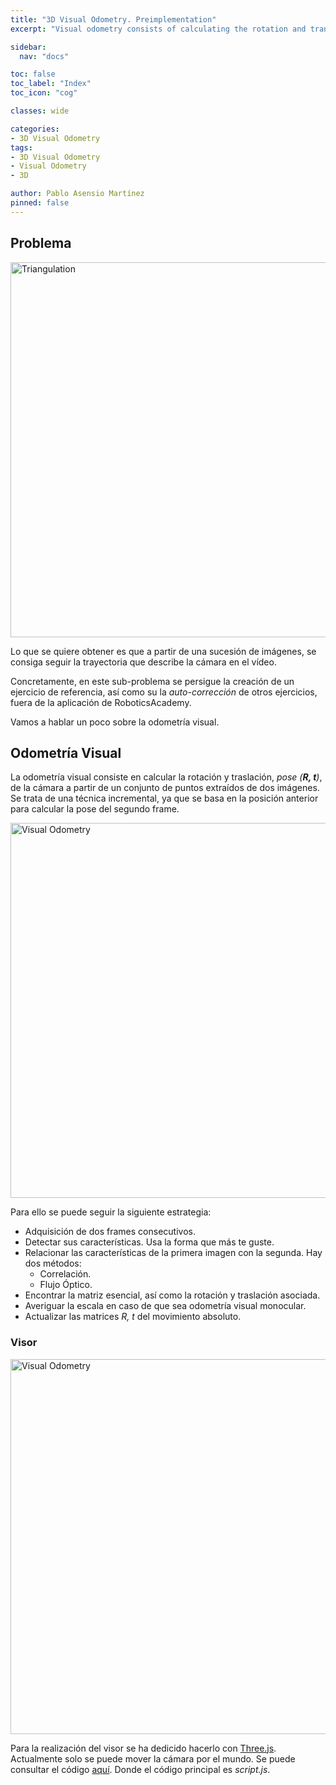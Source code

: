 ```yaml
---
title: "3D Visual Odometry. Preimplementation"
excerpt: "Visual odometry consists of calculating the rotation and translation of the camera from a set of points extracted from two images. It is an incremental technique, since it is based on the previous position to calculate the new one."

sidebar:
  nav: "docs"

toc: false
toc_label: "Index"
toc_icon: "cog"

classes: wide

categories:
- 3D Visual Odometry
tags:
- 3D Visual Odometry
- Visual Odometry
- 3D

author: Pablo Asensio Martínez
pinned: false
---
```


## Problema

<img align="center" alt="Triangulation" width="600" src="/2020-tfm-pablo-asensio/assets/images/visual-odometry/map.png" />

Lo que se quiere obtener es que a partir de una sucesión de imágenes, se consiga seguir la trayectoria que describe la cámara en el vídeo.

Concretamente, en este sub-problema se persigue la creación de un ejercicio de referencia, así como su la *auto-corrección* de otros ejercicios, fuera de la aplicación de RoboticsAcademy.

Vamos a hablar un poco sobre la odometría visual.

## Odometría Visual

La odometría visual consiste en calcular la rotación y traslación, *pose (**R, t**)*, de la cámara a partir de un conjunto de puntos extraídos de dos imágenes. Se trata de una técnica incremental, ya que se basa en la posición anterior para calcular la pose del segundo frame.

<img align="center" alt="Visual Odometry" width="600" src="/2020-tfm-pablo-asensio/assets/images/visual-odometry/An-example-of-a-monocular-visual-odometry-system-The-relative-poses-Tnm-between-cameras.png" />

Para ello se puede seguir la siguiente estrategia:

- Adquisición de dos frames consecutivos.
- Detectar sus características. Usa la forma que más te guste.
- Relacionar las características de la primera imagen con la segunda. Hay dos métodos:
  - Correlación.
  - Flujo Óptico.
- Encontrar la matriz esencial, así como la rotación y traslación asociada.
- Averiguar la escala en caso de que sea odometría visual monocular.
- Actualizar las matrices *R, t* del movimiento absoluto.

### Visor

<img align="center" alt="Visual Odometry" width="600" src="/2020-tfm-pablo-asensio/assets/images/visual-odometry/visor/visor.png" />

Para la realización del visor se ha dedicido hacerlo con [Three.js](https://threejs.org/). Actualmente solo se puede mover la cámara por el mundo.
Se puede consultar el código [aquí](https://github.com/PabloAsensio/MonocularVisualOdometry/tree/main/frontend). Donde el código principal es *script.js*.
